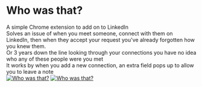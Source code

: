 # Who was that?
A simple Chrome extension to add on to LinkedIn <br />
Solves an issue of when you meet someone, connect with them on LinkedIn, then when they accept your request you've already forgotten how you knew them.<br />
Or 3 years down the line looking through your connections you have no idea who any of these people were you met<br />
It works by when you add a new connection, an extra field pops up to allow you to leave a note <br />
[![Who was that?](https://i.vimeocdn.com/video/878141864)](https://vimeo.com/878141864)
[![Who was that?](https://i.vimeocdn.com/video/878141931)](https://vimeo.com/878141931)

